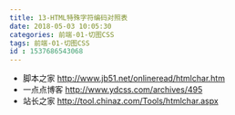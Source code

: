 ```yaml
---
title: 13-HTML特殊字符编码对照表
date: 2018-05-03 10:05:30
categories: 前端-01-切图CSS
tags: 前端-01-切图CSS
id : 1537686543068
---
```

- 脚本之家 http://www.jb51.net/onlineread/htmlchar.htm
- 一点点博客 http://www.ydcss.com/archives/495
- 站长之家 http://tool.chinaz.com/Tools/htmlchar.aspx

